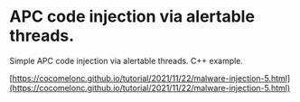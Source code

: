 # APC code injection via alertable threads.

Simple APC code injection via alertable threads. C++ example.

[https://cocomelonc.github.io/tutorial/2021/11/22/malware-injection-5.html](https://cocomelonc.github.io/tutorial/2021/11/22/malware-injection-5.html)
